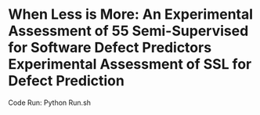# When Less is More: An Experimental Assessment of 55 Semi-Supervised  for Software Defect Predictors Experimental Assessment of SSL for Defect Prediction


Code Run: Python Run.sh
